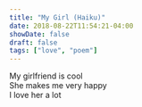 ```yaml
---
title: "My Girl (Haiku)"
date: 2018-08-22T11:54:21-04:00
showDate: false
draft: false
tags: ["love", "poem"]
---
```


My girlfriend is cool  
She makes me very happy  
I love her a lot